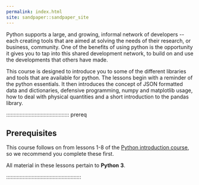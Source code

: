 ```yaml
---
permalink: index.html
site: sandpaper::sandpaper_site
---
```


Python supports a large, and growing, informal network of developers
-- each creating tools that are aimed at solving the needs of their research, or business, community.
One of the benefits of using python is the opportunity it gives you to tap into this shared development network,
to build on and use the developments that others have made.

This course is designed to introduce you to some of the different libraries and tools that are available for python. 
The lessons begin with a reminder of the python essentials. 
It then introduces the concept of JSON formatted data and dictionaries, defensive programming, numpy and matplotlib usage, 
how to deal with physical quantities and a short introduction to the pandas library.


::::::::::::::::::::::::::::::::::::::::::  prereq

## Prerequisites

This course follows on from lessons 1-8 of the
[Python introduction course](https://swcarpentry.github.io/python-novice-inflammation/),
so we recommend you complete these first.

All material in these lessons pertain to **Python** **3**.


::::::::::::::::::::::::::::::::::::::::::::::::::




